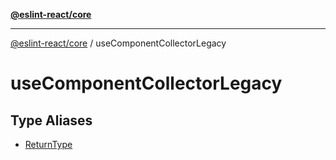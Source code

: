 [**@eslint-react/core**](../../README.md)

***

[@eslint-react/core](../../README.md) / useComponentCollectorLegacy

# useComponentCollectorLegacy

## Type Aliases

- [ReturnType](type-aliases/ReturnType.md)
